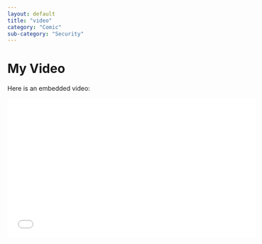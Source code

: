 ```yaml
---
layout: default
title: "video"
category: "Comic"
sub-category: "Security"
---
```


# My Video

Here is an embedded video:

<iframe src="/demo1/project-files/folder2/azurefun1/azurefun1_player.html" width="560" height="315" frameborder="0" allowfullscreen></iframe>
